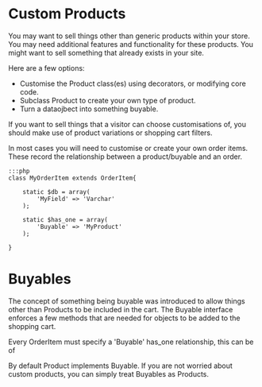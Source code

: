 # Custom Products

You may want to sell things other than generic products within your store. You may need additional
features and functionality for these products. You might want to sell something that already exists
in your site.

Here are a few options:

 * Customise the Product class(es) using decorators, or modifying core code.
 * Subclass Product to create your own type of product.
 * Turn a dataojbect into something buyable.
 
If you want to sell things that a visitor can choose customisations of, you should make use of
product variations or shopping cart filters.

In most cases you will need to customise or create your own order items. These record the relationship
between a product/buyable and an order.

	:::php
	class MyOrderItem extends OrderItem{
	
		static $db = array(
			'MyField' => 'Varchar'
		);
		
		static $has_one = array(
			'Buyable' => 'MyProduct'
		);
	
	}

	
# Buyables

The concept of something being buyable was introduced to allow things other than Products to be
included in the cart. The Buyable interface enforces a few methods that are needed for objects
to be added to the shopping cart.

Every OrderItem must specify a 'Buyable' has_one relationship, this can be of 

By default Product implements Buyable. If you are not worried about custom products, you can simply
treat Buyables as Products.